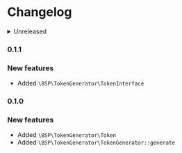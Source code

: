 # Changelog

<details>
<summary>Unreleased</summary>

### BREAKING CHANGES

### New features

### Bugfixes

- Fixed typo

</details>

### 0.1.1

### New features

- Added `\BSP\TokenGenerator\TokenInterface`

### 0.1.0

### New features

- Added `\BSP\TokenGenerator\Token`
- Added `\BSP\TokenGenerator\TokenGenerator::generate`